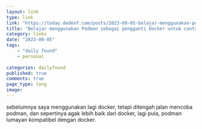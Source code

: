 ```yaml
---
layout: link
type: link
link: "https://today.dedenf.com/posts/2023-09-05-belajar-menggunakan-podman-sebagai-pengganti-docker/"
title: "Belajar menggunakan Podman sebagai pengganti Docker untuk container management"
category: links
date: "2023-09-05"
tags: 
    - "daily found"
    - personal
    
categories: dailyfound
published: true
comments: true
page_type: long
image:
---
```


sebelumnya saya menggunakan lagi docker, tetapi ditengah jalan mencoba podman, dan sepertinya agak lebih baik dari docker, lagi pula, podman lumayan kompatibel dengan docker.